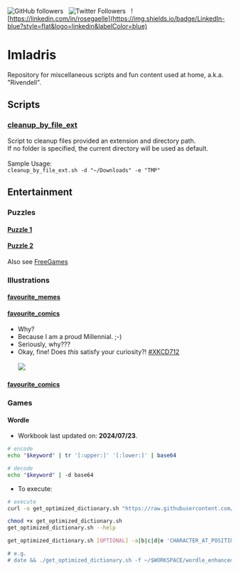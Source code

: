 ![GitHub followers](https://img.shields.io/github/followers/rosegaelle?style=social) &nbsp;
![Twitter Followers](https://img.shields.io/twitter/follow/rosegaelle?style=social)  &nbsp;
![https://linkedin.com/in/rosegaelle](https://img.shields.io/badge/LinkedIn-blue?style=flat&logo=linkedin&labelColor=blue)

# Imladris
Repository for miscellaneous scripts and fun content used at home, a.k.a. "Rivendell".

## Scripts
### [cleanup_by_file_ext](scripts/cleanup_by_file_ext.sh)
Script to cleanup files provided an extension and directory path.<br/>
If no folder is specified, the current directory will be used as default.<br/><br/>
Sample Usage:<br/>
`cleanup_by_file_ext.sh -d "~/Downloads" -e "TMP"`


## Entertainment
### Puzzles
#### [Puzzle 1](puzzles/puzzle_1.py)
<!-- @ToDo: Add description. --> 

#### [Puzzle 2](puzzles/puzzle_2.py)
Also see [FreeGames](http://www.grantjenks.com/docs/freegames/)
<!-- @ToDo: Add description. --> 



### Illustrations
#### [favourite_memes](illustrations/favourite_memes.md)
#### [favourite_comics](illustrations/favourite_comics.md)

- Why?<br/>
- Because I am a proud Millennial. ;-)<br/>
- Seriously, why???<br/>
- Okay, fine! Does <i>this</i> satisfy your curiosity?! [#XKCD712](https://xkcd.com/512)<br/><br/>
![](https://imgs.xkcd.com/comics/alternate_currency.png)

#### [favourite_comics](illustrations/favourite_comics.md)


### Games
#### Wordle
* Workbook last updated on: **2024/07/23**.

```sh
# encode
echo "$keyword" | tr '[:upper:]' '[:lower:]' | base64

# decode
echo "$keyword" | -d base64
```

* To execute:
```sh
# execute
curl -o get_optimized_dictionary.sh "https://raw.githubusercontent.com/rosegaelle/Imladris/main/wordle/get_optimized_dictionary.sh"

chmod +x get_optimized_dictionary.sh
get_optimized_dictionary.sh --help

get_optimized_dictionary.sh [OPTIONAL] -a|b|c|d|e 'CHARACTER_AT_POSITION_1|2|3|4|5' -f 'LOCAL_WORKBOOK_FILEPATH' -i 'LETTERS_TO_INCLUDE' -x 'LETTERS_TO_EXCLUDE

# e.g.
# date && ./get_optimized_dictionary.sh -f ~/$WORKSPACE/wordle_enhanced_workbook.tmp" -x '' -i '' -a '' -b '' -c '' -d '' -e ''
```
